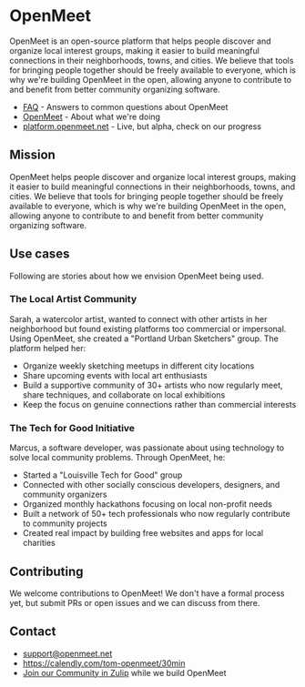 # OpenMeet

OpenMeet is an open-source platform that helps people discover and organize local interest groups, making it easier to build meaningful connections in their neighborhoods, towns, and cities. We believe that tools for bringing people together should be freely available to everyone, which is why we're building OpenMeet in the open, allowing anyone to contribute to and benefit from better community organizing software.

* [FAQ](https://biz.openmeet.net/faq) - Answers to common questions about OpenMeet
* [OpenMeet](https://openmeet.net) - About what we're doing
* [platform.openmeet.net](https://platform.openmeet.net) - Live, but alpha, check on our progress

## Mission

OpenMeet helps people discover and organize local interest groups, making it easier to build meaningful connections in their neighborhoods, towns, and cities. We believe that tools for bringing people together should be freely available to everyone, which is why we're building OpenMeet in the open, allowing anyone to contribute to and benefit from better community organizing software.

## Use cases

Following are stories about how we envision OpenMeet being used.

### The Local Artist Community

Sarah, a watercolor artist, wanted to connect with other artists in her neighborhood but found existing platforms too commercial or impersonal. Using OpenMeet, she created a "Portland Urban Sketchers" group. The platform helped her:

- Organize weekly sketching meetups in different city locations
- Share upcoming events with local art enthusiasts
- Build a supportive community of 30+ artists who now regularly meet, share techniques, and collaborate on local exhibitions
- Keep the focus on genuine connections rather than commercial interests

### The Tech for Good Initiative

Marcus, a software developer, was passionate about using technology to solve local community problems. Through OpenMeet, he:

- Started a "Louisville Tech for Good" group
- Connected with other socially conscious developers, designers, and community organizers
- Organized monthly hackathons focusing on local non-profit needs
- Built a network of 50+ tech professionals who now regularly contribute to community projects
- Created real impact by building free websites and apps for local charities
  
## Contributing

We welcome contributions to OpenMeet! We don't have a formal process yet, but submit PRs or open issues and we can discuss from there.

## Contact
* support@openmeet.net
* https://calendly.com/tom-openmeet/30min
* [Join our Community in Zulip](https://openmeet.zulipchat.com/join/6y5kifolcqhvdnrl35rch4r6/) while we build OpenMeet
